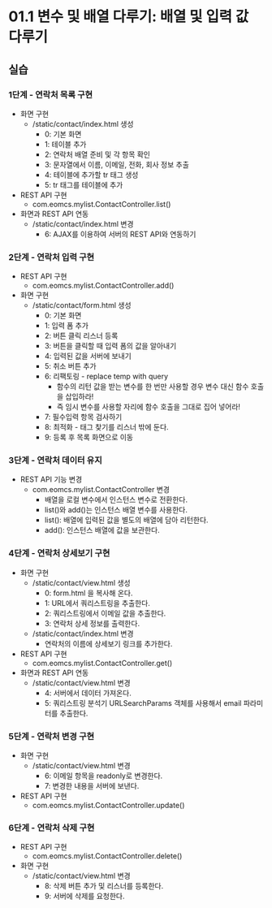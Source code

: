# 01.1 변수 및 배열 다루기: 배열 및 입력 값 다루기

## 실습

### 1단계 - 연락처 목록 구현

- 화면 구현
  - /static/contact/index.html 생성
    - 0: 기본 화면
    - 1: 테이블 추가
    - 2: 연락처 배열 준비 및 각 항목 확인
    - 3: 문자열에서 이름, 이메일, 전화, 회사 정보 추출
    - 4: 테이블에 추가할 tr 태그 생성
    - 5: tr 태그를 테이블에 추가
- REST API 구현
  - com.eomcs.mylist.ContactController.list()
- 화면과 REST API 연동
  - /static/contact/index.html 변경
    - 6: AJAX를 이용하여 서버의 REST API와 연동하기

### 2단계 - 연락처 입력 구현

- REST API 구현
  - com.eomcs.mylist.ContactController.add()
- 화면 구현
  - /static/contact/form.html 생성
    - 0: 기본 화면
    - 1: 입력 폼 추가
    - 2: 버튼 클릭 리스너 등록
    - 3: 버튼을 클릭할 때 입력 폼의 값을 알아내기
    - 4: 입력된 값을 서버에 보내기
    - 5: 취소 버튼 추가
    - 6: 리팩토링 - replace temp with query
      - 함수의 리턴 값을 받는 변수를 한 번만 사용할 경우 변수 대신 함수 호출을 삽입하라!
      - 즉 임시 변수를 사용할 자리에 함수 호출을 그대로 집어 넣어라!
    - 7: 필수입력 항목 검사하기
    - 8: 최적화 - 태그 찾기를 리스너 밖에 둔다.
    - 9: 등록 후 목록 화면으로 이동

### 3단계 - 연락처 데이터 유지

- REST API 기능 변경
  - com.eomcs.mylist.ContactController  변경
    - 배열을 로컬 변수에서 인스턴스 변수로 전환한다.
    - list()와 add()는 인스턴스 배열 변수를 사용한다.
    - list(): 배열에 입력된 값을 별도의 배열에 담아 리턴한다.
    - add(): 인스턴스 배열에 값을 보관한다.

### 4단계 - 연락처 상세보기 구현

- 화면 구현
  - /static/contact/view.html 생성
    - 0: form.html 을 복사해 온다.
    - 1: URL에서 쿼리스트링을 추출한다.
    - 2: 쿼리스트링에서 이메일 값을 추출한다.
    - 3: 연락처 상세 정보를 출력한다.
  - /static/contact/index.html 변경
    - 연락처의 이름에 상세보기 링크를 추가한다.
- REST API 구현
  - com.eomcs.mylist.ContactController.get()
- 화면과 REST API 연동
  - /static/contact/view.html 변경
    - 4: 서버에서 데이터 가져온다.
    - 5: 쿼리스트링 분석기 URLSearchParams 객체를 사용해서 email 파라미터를 추출한다.

### 5단계 - 연락처 변경 구현

- 화면 구현
  - /static/contact/view.html 변경
    - 6: 이메일 항목을 readonly로 변경한다.
    - 7: 변경한 내용을 서버에 보낸다.
- REST API 구현
  - com.eomcs.mylist.ContactController.update()

### 6단계 - 연락처 삭제 구현

- REST API 구현
  - com.eomcs.mylist.ContactController.delete()
- 화면 구현
  - /static/contact/view.html 변경
    - 8: 삭제 버튼 추가 및 리스너를 등록한다.
    - 9: 서버에 삭제를 요청한다.






#
